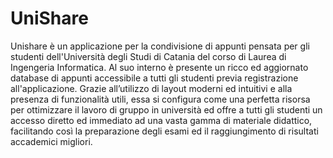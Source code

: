 # UniShare
Unishare è un applicazione per la condivisione di appunti pensata per gli studenti dell'Università degli Studi di Catania del corso di Laurea di Ingengeria Informatica.
Al suo interno è presente un ricco ed aggiornato database di appunti accessibile a tutti gli studenti previa registrazione all'applicazione.
Grazie all’utilizzo di layout moderni ed intuitivi e alla presenza di funzionalità utili, essa si configura come una perfetta risorsa per ottimizzare il lavoro di gruppo in università ed offre a tutti gli studenti un accesso diretto ed immediato ad una vasta gamma di materiale didattico, facilitando così la preparazione degli esami ed il raggiungimento di risultati accademici migliori.

